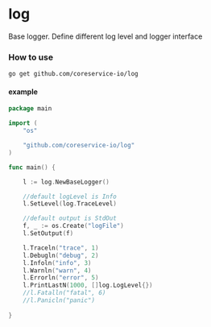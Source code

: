 # log

Base logger. Define different log level and logger interface

### How to use
```
go get github.com/coreservice-io/log
```

#### example
```go
package main

import (
	"os"

	"github.com/coreservice-io/log"
)

func main() {

	l := log.NewBaseLogger()

	//default logLevel is Info
	l.SetLevel(log.TraceLevel)

	//default output is StdOut
	f, _ := os.Create("logFile")
	l.SetOutput(f)

	l.Traceln("trace", 1)
	l.Debugln("debug", 2)
	l.Infoln("info", 3)
	l.Warnln("warn", 4)
	l.Errorln("error", 5)
	l.PrintLastN(1000, []log.LogLevel{})
	//l.Fatalln("fatal", 6)
	//l.Panicln("panic")
	
}
```